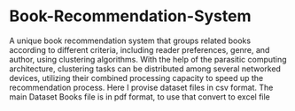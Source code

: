 # Book-Recommendation-System
A unique book recommendation system that groups related books according to different criteria, including reader preferences, genre, and author, using clustering algorithms. With the help of the parasitic computing architecture, clustering tasks can be distributed among several networked devices, utilizing their combined processing capacity to speed up the recommendation process.
Here I provise dataset files in csv format. The main Dataset Books file is in pdf format, to use that convert to excel file
